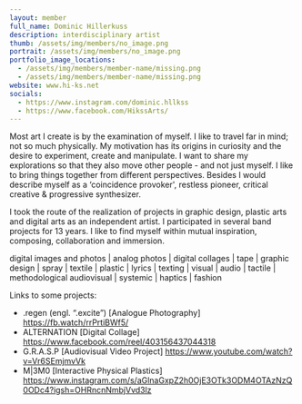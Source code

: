 ```yaml
---
layout: member
full_name: Dominic Hillerkuss
description: interdisciplinary artist
thumb: /assets/img/members/no_image.png
portrait: /assets/img/members/no_image.png
portfolio_image_locations:
  - /assets/img/members/member-name/missing.png
  - /assets/img/members/member-name/missing.png
website: www.hi-ks.net
socials:
  - https://www.instagram.com/dominic.hllkss
  - https://www.facebook.com/HikssArts/
---
```

Most art I create is by the examination of myself. I like to travel far in mind; not so much physically.
My motivation has its origins in curiosity and the desire to experiment, create and manipulate. I want to share my explorations so that they also move other people - and not just myself. I like to bring things together from different perspectives. Besides I would describe myself as a ‘coincidence provoker', restless pioneer, critical creative & progressive synthesizer. 

I took the route of the realization of projects in graphic design, plastic arts and digital arts as an independent artist. I participated in several band projects for 13 years. I like to find myself within mutual inspiration, composing, collaboration and immersion. 

digital images and photos | analog photos | digital collages | tape | graphic design | spray | textile | plastic | lyrics | texting | visual | audio | tactile | methodological audiovisual | systemic | haptics | fashion


Links to some projects:

- .regen (engl. “.excite”) [Analogue Photography] https://fb.watch/rrPrtiBWf5/
- ALTERNATION [Digital Collage] https://www.facebook.com/reel/403156437044318
- G.R.A.S.P [Audiovisual Video Project] https://www.youtube.com/watch?v=Vr6SEmjmvVk
- M|3M0 [Interactive Physical Plastics] https://www.instagram.com/s/aGlnaGxpZ2h0OjE3OTk3ODM4OTAzNzQ0ODc4?igsh=OHRncnNmbjVvd3lz